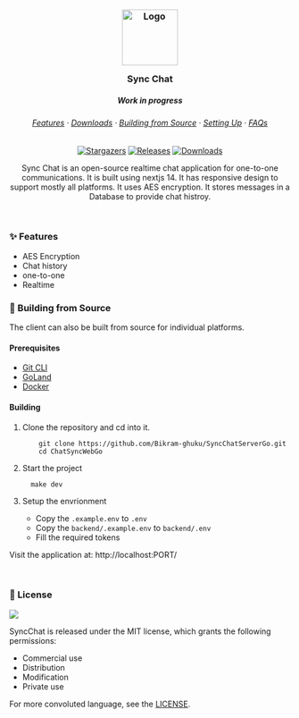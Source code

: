 <h3 align="center">
	<img src="https://raw.githubusercontent.com/Bikram-ghuku/ChatSyncWeb/main/public/icon.png" width="100" alt="Logo"/><br/>
	<img src="" alt="" height="30" width="0px"/>
	Sync Chat
	<img src="" alt="" height="30" width="0px"/>
</h3>
<h5 align="center">
Work in progress
</h5>
<h6 align="center">
  <a href="#-features">Features</a>
  ·
  <a href="#-downloads">Downloads</a>
  ·
  <a href="#-building-from-source">Building from Source</a>
  ·
  <a href="#-setting-up">Setting Up</a>
  ·
  <a href="#-faqs">FAQs</a>
</h6>

<p align="center">
	<a href="https://github.com/Bikram-ghuku/SyncChatServerGo/stargazers">
		<img alt="Stargazers" src="https://img.shields.io/github/stars/Bikram-ghuku/SyncChatServerGo?style=for-the-badge&logo=starship&color=C9CBFF&logoColor=D9E0EE&labelColor=302D41"></a>
	<a href="https://github.com/Bikram-ghuku/ChatSyncWebGo/releases/latest">
		<img alt="Releases" src="https://img.shields.io/github/release/Bikram-ghuku/SyncChatServerGo.svg?style=for-the-badge&logo=github&color=F2CDCD&logoColor=D9E0EE&labelColor=302D41"/></a>
	<a href="#-downloads">
		<img alt="Downloads" src="https://img.shields.io/github/downloads/Bikram-ghuku/SyncChatServerGo/total?style=for-the-badge&color=B5E8E0&logoColor=D9E0EE&labelColor=302D41"></a>
</p>

<p align="center">
  Sync Chat is an open-source realtime chat application for one-to-one communications. It is built using nextjs 14. It has responsive design to support mostly all platforms. It uses AES encryption. It stores messages in a Database to provide chat histroy.
</p>

&nbsp;

### ✨ Features

- AES Encryption
- Chat history
- one-to-one
- Realtime

### 🔧 Building from Source

The client can also be built from source for individual platforms.

#### Prerequisites

- [Git CLI](https://git-scm.com/downloads)
- [GoLand](https://go.dev/doc/install)
- [Docker](https://www.docker.com/products/docker-desktop/)

#### Building

1. Clone the repository and cd into it.

	```shell
	    git clone https://github.com/Bikram-ghuku/SyncChatServerGo.git
	    cd ChatSyncWebGo
	```

2. Start the project
	```shell
	  make dev
	```

4. Setup the envrionment

    - Copy the `.example.env` to `.env`
	- Copy the `backend/.example.env` to `backend/.env`
    - Fill the required tokens

Visit the application at: http://localhost:PORT/


&nbsp;

### 📜 License

<a href="https://github.com/Bikram-ghuku/ChatSyncServerGo/blob/main/LICENSE"><img src="https://img.shields.io/github/license/Bikram-ghuku/SyncChatServerGo?style=for-the-badge&labelColor=302D41&color=C9CBFF"/></a>

SyncChat is released under the MIT license, which grants the following permissions:

- Commercial use
- Distribution
- Modification
- Private use

For more convoluted language, see the [LICENSE](https://github.com/Bikram-ghuku/SyncChatServerGo/blob/main/LICENSE).

&nbsp;

